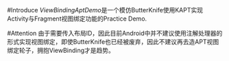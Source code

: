 #Introduce 
*ViewBindingAptDemo*是一个模仿ButterKnife使用KAPT实现Activity与Fragment视图绑定功能的Practice Demo.

#Attention
由于需要传入布局ID，因此目前Android中并不建议使用注解处理器的形式实现视图绑定，即使ButterKnife也已经被废弃，因此不建议再去造APT视图绑定轮子，拥抱ViewBinding才是趋势。
